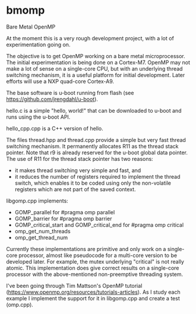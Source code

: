# bmomp
Bare Metal OpenMP

At the moment this is a very rough development project, with a lot of experimentation going on.

The objective is to get OpenMP working on a bare metal microprocessor. The initial experimentation
is being done on a Cortex-M7. OpenMP may not make a lot of sense on a single-core CPU, but with an
underlying thread switching mechanism, it is a useful platform for initial development. Later efforts
will use a NXP quad-core Cortex-A9.

The base software is u-boot running from flash (see https://github.com/jrengdahl/u-boot).

hello.c is a simple "hello, world!" that can be downloaded to u-boot and runs using the u-boot API.

hello_cpp.cpp is a C++ version of hello.

The files thread.hpp and thread.cpp provide a simple but very fast thread switching mechanism.
It permanently allocates R11 as the thread stack pointer. Note that r9 is already reserved for the u-boot
global data pointer. The use of R11 for the thread stack pointer has two reasons:
- it makes thread switching very simple and fast, and
- it reduces the number of registers required to implement the thread switch, which enables it to be coded
  using only the non-volatile registers which are not part of the saved context.

libgomp.cpp implements:
- GOMP_parallel                                 for #pragma omp parallel
- GOMP_barrier                                  for #pragma omp barrier
- GOMP_critical_start and GOMP_critical_end     for #pragma omp critical
- omp_get_num_threads
- omp_get_thread_num

Currently these implementations are primitive and only work on a single-core processor, almost like pseudocode
for a multi-core version to be developed later. For example, the mutex underlying "critical" is not really
atomic. This implementation does give correct results on a single-core processor with the above-mentioned
non-preemptive threading system.

I've been going through Tim Mattson's OpenMP tutorial (https://www.openmp.org/resources/tutorials-articles).
As I study each example I implement the support for it in libgomp.cpp and create a test (omp<n>.cpp).
